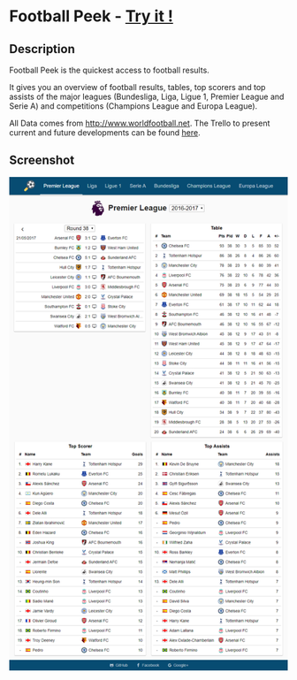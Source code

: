 # Football Peek - <a href="https://footballpeek.com/">Try it !</a>

## Description

Football Peek is the quickest access to football results.

It gives you an overview of football results, tables, top scorers and top assists of the major leagues (Bundesliga, Liga, Ligue 1, Premier League and Serie A) and competitions (Champions League and Europa League).

All Data comes from http://www.worldfootball.net. The Trello to present current and future developments can be found <a href="hhttps://trello.com/b/Zf9OTx1Q/football-peek">here</a>. 

## Screenshot

![alt tag](https://raw.githubusercontent.com/Softcadbury/EPortfolio/master/EPortfolio/Content/Images/preview/football-peek.png)
